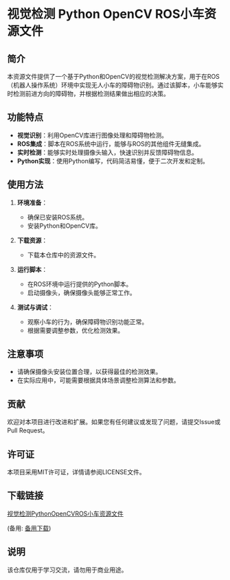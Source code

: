# 视觉检测 Python OpenCV ROS小车资源文件

## 简介

本资源文件提供了一个基于Python和OpenCV的视觉检测解决方案，用于在ROS（机器人操作系统）环境中实现无人小车的障碍物识别。通过该脚本，小车能够实时检测前进方向的障碍物，并根据检测结果做出相应的决策。

## 功能特点

- **视觉识别**：利用OpenCV库进行图像处理和障碍物检测。
- **ROS集成**：脚本在ROS系统中运行，能够与ROS的其他组件无缝集成。
- **实时检测**：能够实时处理摄像头输入，快速识别并反馈障碍物信息。
- **Python实现**：使用Python编写，代码简洁易懂，便于二次开发和定制。

## 使用方法

1. **环境准备**：
   - 确保已安装ROS系统。
   - 安装Python和OpenCV库。

2. **下载资源**：
   - 下载本仓库中的资源文件。

3. **运行脚本**：
   - 在ROS环境中运行提供的Python脚本。
   - 启动摄像头，确保摄像头能够正常工作。

4. **测试与调试**：
   - 观察小车的行为，确保障碍物识别功能正常。
   - 根据需要调整参数，优化检测效果。

## 注意事项

- 请确保摄像头安装位置合理，以获得最佳的检测效果。
- 在实际应用中，可能需要根据具体场景调整检测算法和参数。

## 贡献

欢迎对本项目进行改进和扩展。如果您有任何建议或发现了问题，请提交Issue或Pull Request。

## 许可证

本项目采用MIT许可证，详情请参阅LICENSE文件。

## 下载链接
[视觉检测PythonOpenCVROS小车资源文件](https://pan.quark.cn/s/14b45c8b9616) 

(备用: [备用下载](https://pan.baidu.com/s/1oG44J7mYbS959zREUarVaA?pwd=1234))

## 说明

该仓库仅用于学习交流，请勿用于商业用途。
